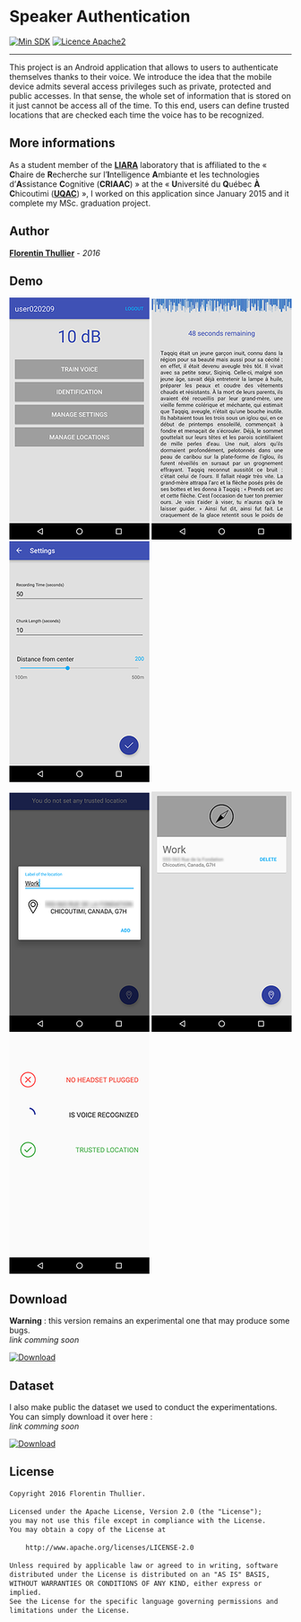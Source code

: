 # Speaker Authentication

[![Min SDK](https://img.shields.io/badge/minSDK-14-lightgrey.svg)](https://source.android.com/source/build-numbers.html)
[![Licence Apache2](https://img.shields.io/hexpm/l/plug.svg)](http://www.apache.org/licenses/LICENSE-2.0)

---

This project is an Android application that allows to users to authenticate themselves thanks to their voice. We introduce the idea that the mobile device admits several access privileges such as private, protected and public accesses. In that sense, the whole set of information that is stored on it just cannot be access all of the time. To this end, users can define trusted locations that are checked each time the voice has to be recognized.

More informations
---
As a student member of the **[LIARA](http://liara.uqac.ca/)** laboratory that is affiliated to the « **C**haire de **R**echerche sur l’**I**ntelligence **A**mbiante et les technologies d’**A**ssistance **C**ognitive (**CRIAAC**) » at the « **U**niversité du **Q**uébec **À** **C**hicoutimi (**[UQAC](http://www.uqac.ca/)**) », I worked on this application since January 2015 and it complete my MSc. graduation project.

Author
---
**[Florentin Thullier](https://github.com/florentinth)** - _2016_

Demo
---
<img src="https://github.com/FlorentinTh/SpeakerAuthentication/blob/master/art/01.png"/> <img src="https://github.com/FlorentinTh/SpeakerAuthentication/blob/master/art/02.png"/> <img src="https://github.com/FlorentinTh/SpeakerAuthentication/blob/master/art/03.png"/>

<img src="https://github.com/FlorentinTh/SpeakerAuthentication/blob/master/art/04.png"/> <img src="https://github.com/FlorentinTh/SpeakerAuthentication/blob/master/art/05.png"/> <img src="https://github.com/FlorentinTh/SpeakerAuthentication/blob/master/art/06.png"/>

Download
---
**Warning** : this version remains an experimental one that may produce some bugs. <br> _link comming soon_

[![Download](https://img.shields.io/badge/nightly-1.0-green.svg)]()

Dataset
---
I also make public the dataset we used to conduct the experimentations. <br> You can simply download it over here : <br> _link comming soon_

[![Download](https://img.shields.io/badge/dataset-2MB-green.svg)]()


License
---
    Copyright 2016 Florentin Thullier.

    Licensed under the Apache License, Version 2.0 (the "License");
    you may not use this file except in compliance with the License.
    You may obtain a copy of the License at

        http://www.apache.org/licenses/LICENSE-2.0

    Unless required by applicable law or agreed to in writing, software
    distributed under the License is distributed on an "AS IS" BASIS,
    WITHOUT WARRANTIES OR CONDITIONS OF ANY KIND, either express or implied.
    See the License for the specific language governing permissions and
    limitations under the License.
